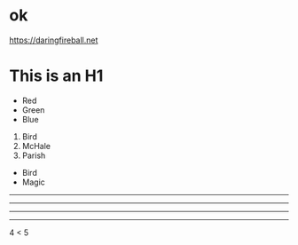 # ok

https://daringfireball.net

This is an H1
=============

+   Red
+   Green
+   Blue

1.  Bird
2.  McHale
3.  Parish

*   Bird
*   Magic

* * *

***

*****

- - -

4 < 5
